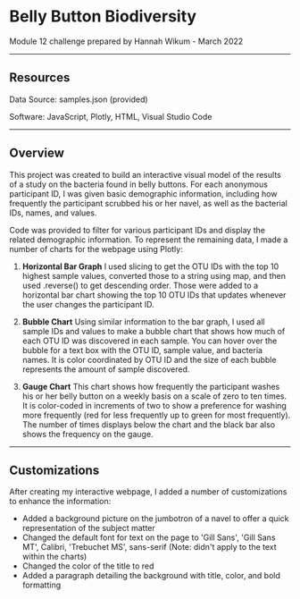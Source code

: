# Belly Button Biodiversity
Module 12 challenge prepared by Hannah Wikum - March 2022
___
## Resources
Data Source: samples.json (provided)

Software: JavaScript, Plotly, HTML, Visual Studio Code
___
## Overview
This project was created to build an interactive visual model of the results of a study on the bacteria found in belly buttons. For each anonymous participant ID, I was given basic demographic information, including how frequently the participant scrubbed his or her navel, as well as the bacterial IDs, names, and values.

Code was provided to filter for various participant IDs and display the related demographic information. To represent the remaining data, I made a number of charts for the webpage using Plotly:

 1. **Horizontal Bar Graph**
 I used slicing to get the OTU IDs with the top 10 highest sample values, converted those to a string using map, and then used .reverse() to get descending order. Those were added to a horizontal bar chart showing the top 10 OTU IDs that updates whenever the user changes the participant ID.
 
 2. **Bubble Chart**
 Using similar information to the bar graph, I used all sample IDs and values to make a bubble chart that shows how much of each OTU ID was discovered in each sample. You can hover over the bubble for a text box with the OTU ID, sample value, and bacteria names. It is color coordinated by OTU ID and the size of each bubble represents the amount of sample discovered.
 
 3. **Gauge Chart**
 This chart shows how frequently the participant washes his or her belly button on a weekly basis on a scale of zero to ten times. It is color-coded in increments of two to show a preference for washing more frequently (red for less frequently up to green for most frequently). The number of times displays below the chart and the black bar also shows the frequency on the gauge.
___
## Customizations
After creating my interactive webpage, I added a number of customizations to enhance the information:
 
 * Added a background picture on the jumbotron of a navel to offer a quick representation of the subject matter
 * Changed the default font for text on the page to 'Gill Sans', 'Gill Sans MT', Calibri, 'Trebuchet MS', sans-serif (Note: didn't apply to the text within the charts)
 * Changed the color of the title to red
 * Added a paragraph detailing the background with title, color, and bold formatting
